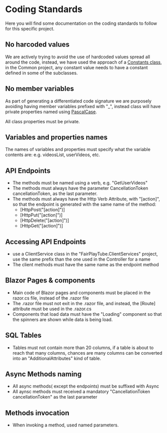 # Coding Standards

Here you will find some documentation on the coding standards to follow for this specific project.

## No harcoded values
We are actively trying to avoid the use of hardcoded values spread all around the code, instead, we have used the approach of a [Constants class](src/FairPlayTubeSln/FairPlayTube.Common/Global/Constants.cs), 
in the Common project, any constant value needs to have a constant defined in some of the subclasses.

## No member variables
As part of generating a differentiated code signature we are purposely avoiding having member variables prefixed with "_", instead class will have private properties named using [PascalCase](https://www.theserverside.com/definition/Pascal-case).

All class properties must be private.

## Variables and properties names
The names of variables and properties must specify what the variable contents are: e.g. videosList, userVideos, etc.

## API Endpoints
* The methods must be named using a verb, e.g. "GetUserVideos"
* The methods must always have the parameter CancellationToken cancellationToken, as the last parameter.
* The methods must always have the Http Verb Attribute, with "[action]", so that the endpoint is generated with the same name of the method:
  * [HttpPost("[action]")]
  * [HttpPut("[action]")]
  * [HttpDelete("[action]")]
  * [HttpGet("[action]")]

## Accessing API Endpoints
* use a ClientService class in the "FairPlayTube.ClientServices" project, use the same prefix than the one used in the Controller for a name
* The client methods must have the same name as the endpoint method

## Blazor Pages & components
* Main code of Blazor pages and components must be placed in the razor.cs file, instead of the .razor file
* The .razor file must not exit in the .razor file, and instead, the [Route] attribute must be used in the .razor.cs
* Components that load data must have the "Loading" component so that the spinners are shown while data is being load.

## SQL Tables
* Tables must not contain more than 20 columns, if a table is about to reach that many columns, chances are many columns can be converted into an "AdditionalAttributes" kind of table.

## Async Methods naming
* All async methods( except the endpoints) must be suffixed with Async
* All aynsc methods must received a mandatory "CancellationToken cancellationToken" as the last parameter

## Methods invocation
* When invoking a method, used named parameters.

